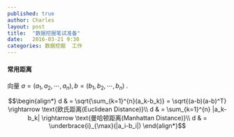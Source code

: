 ```yaml
---
published: true
author: Charles
layout: post
title:  "数据挖掘笔试准备"
date:   2016-03-21 9:30
categories: 数据挖掘  工作
---
```


#### 常用距离
向量 $a = (a_1,a_2,\cdots,a_n),b = (b_1,b_2,\cdots,b_n)$ .

$$\begin{align*}
d & = \sqrt{\sum_{k=1}^{n}(a_k-b_k)} = \sqrt{(a-b)(a-b)^T} \rightarrow \text{欧氏距离(Euclidean Distance)}\\
d & = \sum_{k=1}^{n} |a_k-b_k| \rightarrow \text{曼哈顿距离(Manhattan Distance)}\\
d & = \underbrace{i}_{\max}(|a_i-b_i|)
\end{align*}$$

